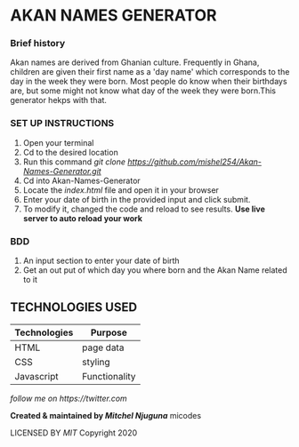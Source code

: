 # AKAN NAMES GENERATOR
### Brief history

Akan names are derived from Ghanian culture. Frequently in Ghana, children are given their first name as a 'day name' which corresponds to the day in the week they were born. Most people do know when their birthdays are, but some might not know what day of the week they were born.This generator hekps with that.


### SET UP INSTRUCTIONS
1. Open your terminal 
2. Cd to the desired location
3. Run this command *git clone  https://github.com/mishel254/Akan-Names-Generator.git*
4. Cd into Akan-Names-Generator
5. Locate the _index.html_ file and open it in your browser
6. Enter your date of birth in the provided input and click submit.
7. To modify it, changed the code and reload  to see results.
 **Use live server to auto reload your work**


### BDD
1. An input section to enter your date of birth 
2. Get an out put of which day you where born and the Akan Name related to it

## TECHNOLOGIES USED
Technologies |  Purpose
|------------|-----------|
HTML| page data
CSS |styling
Javascript | Functionality

 
 *follow me on _https://twitter.com_*

 **Created & maintained by _Mitchel Njuguna_** micodes
 
  LICENSED BY *MIT* Copyright 2020


